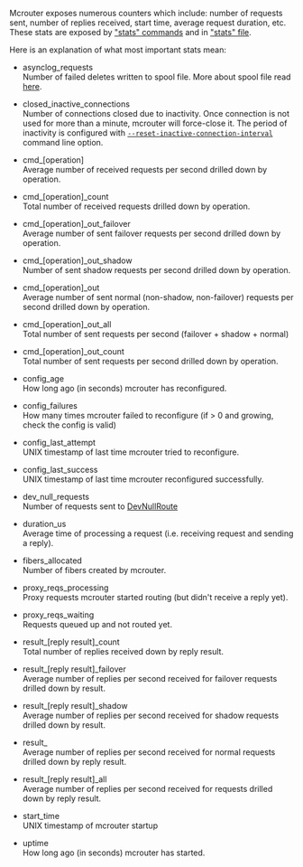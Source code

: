 Mcrouter exposes numerous counters which include: number of requests sent, number of replies received, start time, average request duration, etc. These stats are exposed by ["stats" commands](Stats-commands) and in ["stats" file](Stats-files).

Here is an explanation of what most important stats mean:
* asynclog_requests  
  Number of failed deletes written to spool file. More about spool file read [here](Features#reliable-delete-stream).
* closed_inactive_connections  
  Number of connections closed due to inactivity. Once connection is not used for more than a minute,
  mcrouter will force-close it. The period of inactivity is configured with
  [`--reset-inactive-connection-interval`](Command-line-options#--reset-inactive-connection-interval) command line option.
* cmd_[operation]  
  Average number of received requests per second drilled down by operation.

* cmd_[operation]_count  
  Total number of received requests drilled down by operation.

* cmd_[operation]_out_failover  
  Average number of sent failover requests per second drilled down by operation.

* cmd_[operation]_out_shadow  
  Number of sent shadow requests per second drilled down by operation.

* cmd_[operation]_out  
  Average number of sent normal (non-shadow, non-failover) requests per second drilled down by operation.

* cmd_[operation]_out_all  
  Total number of sent requests per second (failover + shadow + normal)

* cmd_[operation]_out_count  
  Total number of sent requests per second drilled down by operation.

* config_age  
  How long ago (in seconds) mcrouter has reconfigured.

* config_failures  
  How many times mcrouter failed to reconfigure (if > 0 and growing, check the config is valid)

* config_last_attempt  
  UNIX timestamp of last time mcrouter tried to reconfigure.

* config_last_success  
  UNIX timestamp of last time mcrouter reconfigured successfully.

* dev_null_requests  
  Number of requests sent to [DevNullRoute](List-of-Route-Handles#devnullroute)

* duration_us  
  Average time of processing a request (i.e. receiving request and sending a reply).

* fibers_allocated  
  Number of fibers created by mcrouter.

* proxy_reqs_processing  
  Proxy requests mcrouter started routing (but didn't receive a reply yet).

* proxy_reqs_waiting  
  Requests queued up and not routed yet.

* result_[reply result]_count  
  Total number of replies received down by reply result.

* result_[reply result]_failover  
  Average number of replies per second received for failover requests drilled down by result.

* result_[reply result]_shadow  
  Average number of replies per second received for shadow requests drilled down by result.

* result_<reply result>  
  Average number of replies per second received for normal requests drilled down by reply result.

* result_[reply result]_all  
  Average number of replies per second received for requests drilled down by reply result.

* start_time  
  UNIX timestamp of mcrouter startup

* uptime  
  How long ago (in seconds) mcrouter has started.  
